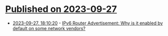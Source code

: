 # [Published on 2023-09-27](index.md)

* [2023-09-27, 18:10:20](https://lobste.rs/s/5zasmz/ipv6_router_advertisement_why_is_it) - [IPv6 Router Advertisement: Why is it enabled by default on some network vendors?](https://www.daryllswer.com/ipv6-router-advertisement-why-is-it-enabled-by-default-on-some-network-vendors/)
